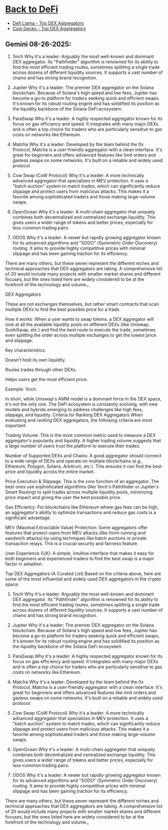 # [Back to DeFi](defi)

- [Defi Llama - Top DEX Aggregators](https://defillama.com/dex-aggregators)
- [Coin Gecko - Top DEX Aggregators](https://www.coingecko.com/en/categories/dex-aggregator)

## Gemini 08-26-2025:

1. 1inch  Why it's a leader: Arguably the most well-known and dominant DEX aggregator. Its "Pathfinder" algorithm is renowned for its ability to find the most efficient trading routes, sometimes splitting a single trade across dozens of different liquidity sources. It supports a vast number of chains and has strong brand recognition.

2. Jupiter Why it's a leader: The premier DEX aggregator on the Solana blockchain. Because of Solana's high speed and low fees, Jupiter has become a go-to platform for traders seeking quick and efficient swaps. It's known for its robust routing engine and has solidified its position as the liquidity backbone of the Solana DeFi ecosystem.

3. ParaSwap Why it's a leader: A highly respected aggregator known for its focus on gas efficiency and speed. It integrates with many major DEXs and is often a top choice for traders who are particularly sensitive to gas costs on networks like Ethereum.

4. Matcha Why it's a leader: Developed by the team behind the 0x Protocol, Matcha is a user-friendly aggregator with a clean interface. It's great for beginners and offers advanced features like limit orders and gasless swaps on some networks. It's built on a reliable and widely used protocol.

5. Cow Swap (CoW Protocol) Why it's a leader: A more technically advanced aggregator that specializes in MEV protection. It uses a "batch auction" system to match trades, which can significantly reduce slippage and protect users from malicious attacks. This makes it a favorite among sophisticated traders and those making large-volume swaps.

6. OpenOcean Why it's a leader: A multi-chain aggregator that uniquely combines both decentralized and centralized exchange liquidity. This gives users a wider range of tokens and better prices, especially for less-common trading pairs.

7. ODOS Why it's a leader: A newer but rapidly growing aggregator known for its advanced algorithms and "SODO" (Symmetric Order Discovery) routing. It aims to provide highly competitive prices with minimal slippage and has been gaining traction for its efficiency.

There are many others, but these seven represent the different niches and technical approaches that DEX aggregators are taking. A comprehensive list of 20 would include many projects with smaller market shares and different focuses, but the ones listed here are widely considered to be at the forefront of the technology and volume.₎

DEX Aggregators

These are not exchanges themselves, but rather smart contracts that scan multiple DEXs to find the best possible price for a trade.

How it works: When a user wants to swap tokens, a DEX aggregator will look at all the available liquidity pools on different DEXs (like Uniswap, SushiSwap, etc.) and find the best route to execute the trade, sometimes even splitting the order across multiple exchanges to get the lowest price and slippage.

Key characteristics:

Doesn't hold its own liquidity.

Routes trades through other DEXs.

Helps users get the most efficient price.

Example: 1inch.

In short, while Uniswap's AMM model is a dominant force in the DEX space, it's not the only one. The DeFi ecosystem is constantly evolving, with new models and hybrids emerging to address challenges like high fees, slippage, and liquidity.
Criteria for Ranking DEX Aggregators
When evaluating and ranking DEX aggregators, the following criteria are most important:

Trading Volume: This is the most common metric used to measure a DEX aggregator's popularity and liquidity. A higher trading volume suggests that a large number of users trust the platform to execute their trades.

Number of Supported DEXs and Chains: A good aggregator should connect to a wide range of DEXs and operate on multiple blockchains (e.g., Ethereum, Polygon, Solana, Arbitrum, etc.). This ensures it can find the best price and liquidity across the entire market.

Price Execution & Slippage: This is the core function of an aggregator. The best ones use sophisticated algorithms (like 1inch's Pathfinder or Jupiter's Smart Routing) to split trades across multiple liquidity pools, minimizing price impact and giving the user the best possible price.

Gas Efficiency: For blockchains like Ethereum where gas fees can be high, an aggregator's ability to optimize transactions and reduce gas costs is a significant advantage.

MEV (Maximal Extractable Value) Protection: Some aggregators offer features that protect users from MEV attacks (like front-running and sandwich attacks) by using techniques like batch auctions or private transaction relays. This is a crucial security and fairness feature.

User Experience (UX): A simple, intuitive interface that makes it easy for both beginners and experienced traders to find the best swap is a major factor in adoption.

Top DEX Aggregators (A Curated List)
Based on the criteria above, here are some of the most influential and widely used DEX aggregators in the crypto space:

1. 1inch
Why it's a leader: Arguably the most well-known and dominant DEX aggregator. Its "Pathfinder" algorithm is renowned for its ability to find the most efficient trading routes, sometimes splitting a single trade across dozens of different liquidity sources. It supports a vast number of chains and has strong brand recognition.

2. Jupiter
Why it's a leader: The premier DEX aggregator on the Solana blockchain. Because of Solana's high speed and low fees, Jupiter has become a go-to platform for traders seeking quick and efficient swaps. It's known for its robust routing engine and has solidified its position as the liquidity backbone of the Solana DeFi ecosystem.

3. ParaSwap
Why it's a leader: A highly respected aggregator known for its focus on gas efficiency and speed. It integrates with many major DEXs and is often a top choice for traders who are particularly sensitive to gas costs on networks like Ethereum.

4. Matcha
Why it's a leader: Developed by the team behind the 0x Protocol, Matcha is a user-friendly aggregator with a clean interface. It's great for beginners and offers advanced features like limit orders and gasless swaps on some networks. It's built on a reliable and widely used protocol.

5. Cow Swap (CoW Protocol)
Why it's a leader: A more technically advanced aggregator that specializes in MEV protection. It uses a "batch auction" system to match trades, which can significantly reduce slippage and protect users from malicious attacks. This makes it a favorite among sophisticated traders and those making large-volume swaps.

6. OpenOcean
Why it's a leader: A multi-chain aggregator that uniquely combines both decentralized and centralized exchange liquidity. This gives users a wider range of tokens and better prices, especially for less-common trading pairs.

7. ODOS
Why it's a leader: A newer but rapidly growing aggregator known for its advanced algorithms and "SODO" (Symmetric Order Discovery) routing. It aims to provide highly competitive prices with minimal slippage and has been gaining traction for its efficiency.

There are many others, but these seven represent the different niches and technical approaches that DEX aggregators are taking. A comprehensive list of 20 would include many projects with smaller market shares and different focuses, but the ones listed here are widely considered to be at the forefront of the technology and volume.₎
